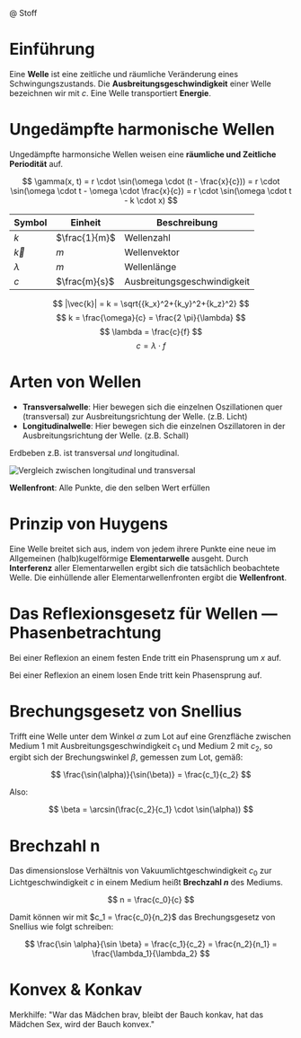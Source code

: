 @ Stoff

# Einführung
Eine **Welle** ist eine zeitliche und räumliche Veränderung eines Schwingungszustands. Die **Ausbreitungsgeschwindigkeit** einer Welle bezeichnen wir mit $c$. Eine Welle transportiert **Energie**.

# Ungedämpfte harmonische Wellen
Ungedämpfte harmonsiche Wellen weisen eine **räumliche und Zeitliche Periodität** auf.

$$
\gamma(x, t) = r \cdot \sin(\omega \cdot (t - \frac{x}{c})) = 
r \cdot \sin(\omega \cdot t - \omega \cdot \frac{x}{c}) = 
r \cdot \sin(\omega \cdot t - k \cdot x)
$$

| Symbol | Einheit | Beschreibung |
|--------|---------|--------------|
| $k$ | $\frac{1}{m}$ | Wellenzahl |
| $\vec{k}$ | $m$ | Wellenvektor |
| $\lambda$ | $m$ | Wellenlänge |
| $c$ | $\frac{m}{s}$ | Ausbreitungsgeschwindigkeit |
$$
|\vec{k}| = k = \sqrt{{k_x}^2+{k_y}^2+{k_z}^2}
$$
$$
k = \frac{\omega}{c} = \frac{2 \pi}{\lambda}
$$
$$
\lambda = \frac{c}{f}
$$
$$
c = \lambda \cdot f
$$

# Arten von Wellen

- **Transversalwelle**: Hier bewegen sich die einzelnen Oszillationen quer (transversal) zur Ausbreitungsrichtung der Welle. (z.B. Licht) 
- **Longitudinalwelle**: Hier bewegen sich die einzelnen Oszillatoren in der Ausbreitungsrichtung der Welle. (z.B. Schall)

Erdbeben z.B. ist transversal *und* longitudinal. 

![Vergleich zwischen longitudinal und transversal](https://www.onlinemathlearning.com/image-files/longitudinal-transverse-waves.png) 

**Wellenfront**: Alle Punkte, die den selben Wert erfüllen 

# Prinzip von Huygens

Eine Welle breitet sich aus, indem von jedem ihrere Punkte eine neue im Allgemeinen (halb)kugelförmige **Elementarwelle** ausgeht. Durch **Interferenz** aller Elementarwellen ergibt sich die tatsächlich beobachtete Welle. Die einhüllende aller Elementarwellenfronten ergibt die **Wellenfront**.

# Das Reflexionsgesetz für Wellen — Phasenbetrachtung 

Bei einer Reflexion an einem festen Ende tritt ein Phasensprung um $x$ auf.

Bei einer Reflexion an einem losen Ende tritt kein Phasensprung auf.

# Brechungsgesetz von Snellius
Trifft eine Welle unter dem Winkel $\alpha$ zum Lot auf eine Grenzfläche zwischen Medium 1 mit Ausbreitungsgeschwindigkeit $c_1$ und Medium 2 mit $c_2$, so ergibt sich der Brechungswinkel $\beta$, gemessen zum Lot, gemäß:

$$
\frac{\sin(\alpha)}{\sin(\beta)} = \frac{c_1}{c_2}
$$

Also:

$$
\beta = \arcsin(\frac{c_2}{c_1} \cdot \sin(\alpha))
$$

# Brechzahl n
Das dimensionslose Verhältnis von Vakuumlichtgeschwindigkeit $c_0$ zur Lichtgeschwindigkeit $c$ in einem Medium heißt **Brechzahl $n$** des Mediums. 

$$
n = \frac{c_0}{c}
$$

Damit können wir mit $c_1 = \frac{c_0}{n_2}$ das Brechungsgesetz von Snellius wie folgt schreiben:

$$
\frac{\sin \alpha}{\sin \beta} = \frac{c_1}{c_2} = \frac{n_2}{n_1} = \frac{\lambda_1}{\lambda_2}
$$

# Konvex & Konkav

Merkhilfe: "War das Mädchen brav, bleibt der Bauch konkav, hat das Mädchen Sex, wird der Bauch konvex."

